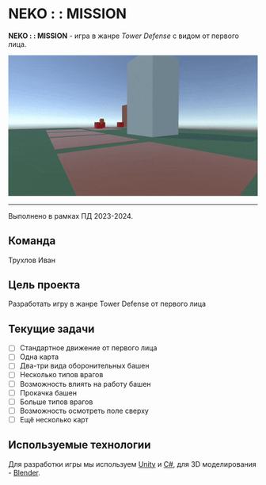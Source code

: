 # NEKO : : MISSION

**NEKO : : MISSION** - игра в жанре *Tower Defense* с видом от первого лица.

![demo](Miscellaneous/demo.gif)

---

Выполнено в рамках ПД 2023-2024.

## Команда

Трухлов Иван

## Цель проекта

Разработать игру в жанре Tower Defense от первого лица

## Текущие задачи

- [ ] Стандартное движение от первого лица ​
- [ ] Одна карта​
- [ ] Два-три вида оборонительных башен ​
- [ ] Несколько типов врагов​
- [ ] Возможность влиять на работу башен​
- [ ] Прокачка башен​
- [ ] Больше типов врагов​
- [ ] Возможность осмотреть поле сверху​
- [ ] Ещё несколько карт​

## Используемые технологии 

Для разработки игры мы используем [Unity][unity] и [C#][cs], для 3D моделирования - [Blender][blender].

[unity]: https://unity.com/ru
[cs]: https://learn.microsoft.com/ru-ru/dotnet/csharp/
[blender]: https://www.blender.org/
